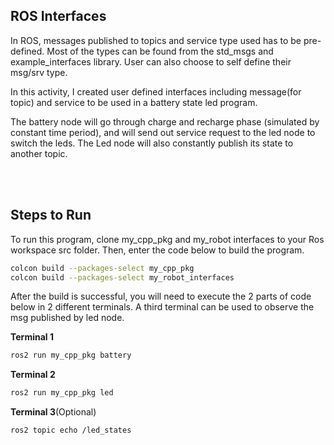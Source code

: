 ## ROS Interfaces
In ROS, messages published to topics and service type used has to be pre-defined. Most of the types can be found from the std_msgs and example_interfaces library. User can also choose to self define their msg/srv type.  

In this activity, I created user defined interfaces including message(for topic) and service to be used in a battery state led program. 

The battery node will go through charge and recharge phase (simulated by constant time period), and will send out service request to the led node to switch the leds. The Led node will also constantly publish its state to another topic.

<br> </br>
## Steps to Run 
To run this program, clone my_cpp_pkg and my_robot interfaces to your Ros workspace src folder. Then, enter the code below to build the program. 

```bash
colcon build --packages-select my_cpp_pkg 
colcon build --packages-select my_robot_interfaces 
```

After the build is successful, you will need to execute the 2 parts of code below in 2 different terminals. A third terminal can be used to observe the msg published by led node.

**Terminal 1**
```bash
ros2 run my_cpp_pkg battery
```

**Terminal 2**
```bash
ros2 run my_cpp_pkg led
```

**Terminal 3**(Optional)
```bash
ros2 topic echo /led_states
```